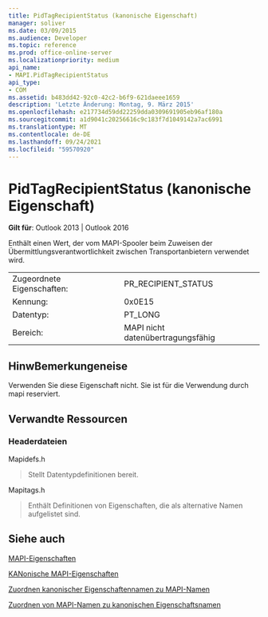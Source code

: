 ```yaml
---
title: PidTagRecipientStatus (kanonische Eigenschaft)
manager: soliver
ms.date: 03/09/2015
ms.audience: Developer
ms.topic: reference
ms.prod: office-online-server
ms.localizationpriority: medium
api_name:
- MAPI.PidTagRecipientStatus
api_type:
- COM
ms.assetid: b483dd42-92c0-42c2-b6f9-621daeee1659
description: 'Letzte Änderung: Montag, 9. März 2015'
ms.openlocfilehash: e217734d59dd22259dda0309691905eb96af180a
ms.sourcegitcommit: a1d9041c20256616c9c183f7d1049142a7ac6991
ms.translationtype: MT
ms.contentlocale: de-DE
ms.lasthandoff: 09/24/2021
ms.locfileid: "59570920"
---
```

# <a name="pidtagrecipientstatus-canonical-property"></a>PidTagRecipientStatus (kanonische Eigenschaft)

  
  
**Gilt für**: Outlook 2013 | Outlook 2016 
  
Enthält einen Wert, der vom MAPI-Spooler beim Zuweisen der Übermittlungsverantwortlichkeit zwischen Transportanbietern verwendet wird.
  
|||
|:-----|:-----|
|Zugeordnete Eigenschaften:  <br/> |PR_RECIPIENT_STATUS  <br/> |
|Kennung:  <br/> |0x0E15  <br/> |
|Datentyp:  <br/> |PT_LONG  <br/> |
|Bereich:  <br/> |MAPI nicht datenübertragungsfähig  <br/> |
   
## <a name="remarks"></a>HinwBemerkungeneise

Verwenden Sie diese Eigenschaft nicht. Sie ist für die Verwendung durch mapi reserviert.
  
## <a name="related-resources"></a>Verwandte Ressourcen

### <a name="header-files"></a>Headerdateien

Mapidefs.h
  
> Stellt Datentypdefinitionen bereit.
    
Mapitags.h
  
> Enthält Definitionen von Eigenschaften, die als alternative Namen aufgelistet sind.
    
## <a name="see-also"></a>Siehe auch



[MAPI-Eigenschaften](mapi-properties.md)
  
[KANonische MAPI-Eigenschaften](mapi-canonical-properties.md)
  
[Zuordnen kanonischer Eigenschaftennamen zu MAPI-Namen](mapping-canonical-property-names-to-mapi-names.md)
  
[Zuordnen von MAPI-Namen zu kanonischen Eigenschaftsnamen](mapping-mapi-names-to-canonical-property-names.md)


